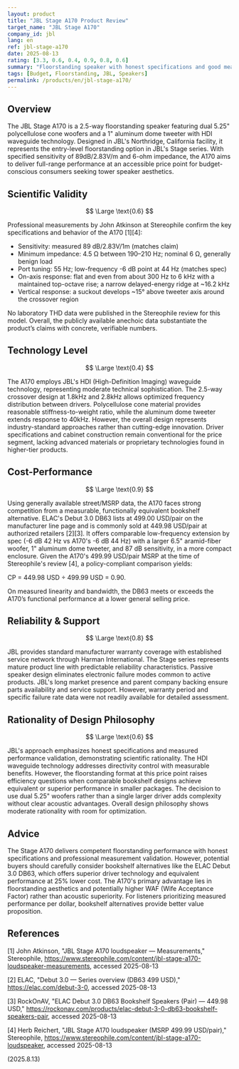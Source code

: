 ```yaml
---
layout: product
title: "JBL Stage A170 Product Review"
target_name: "JBL Stage A170"
company_id: jbl
lang: en
ref: jbl-stage-a170
date: 2025-08-13
rating: [3.3, 0.6, 0.4, 0.9, 0.8, 0.6]
summary: "Floorstanding speaker with honest specifications and good measured performance, but faces intense competition from superior bookshelf alternatives at similar prices"
tags: [Budget, Floorstanding, JBL, Speakers]
permalink: /products/en/jbl-stage-a170/
---
```

## Overview

The JBL Stage A170 is a 2.5-way floorstanding speaker featuring dual 5.25" polycellulose cone woofers and a 1" aluminum dome tweeter with HDI waveguide technology. Designed in JBL's Northridge, California facility, it represents the entry-level floorstanding option in JBL's Stage series. With specified sensitivity of 89dB/2.83V/m and 6-ohm impedance, the A170 aims to deliver full-range performance at an accessible price point for budget-conscious consumers seeking tower speaker aesthetics.

## Scientific Validity

$$ \Large \text{0.6} $$

Professional measurements by John Atkinson at Stereophile confirm the key specifications and behavior of the A170 [1][4]:
- Sensitivity: measured 89 dB/2.83V/1m (matches claim)
- Minimum impedance: 4.5 Ω between 190–210 Hz; nominal 6 Ω, generally benign load
- Port tuning: 55 Hz; low-frequency -6 dB point at 44 Hz (matches spec)
- On-axis response: flat and even from about 300 Hz to 6 kHz with a maintained top-octave rise; a narrow delayed-energy ridge at ~16.2 kHz
- Vertical response: a suckout develops ~15° above tweeter axis around the crossover region

No laboratory THD data were published in the Stereophile review for this model. Overall, the publicly available anechoic data substantiate the product’s claims with concrete, verifiable numbers.

## Technology Level

$$ \Large \text{0.4} $$

The A170 employs JBL's HDI (High-Definition Imaging) waveguide technology, representing moderate technical sophistication. The 2.5-way crossover design at 1.8kHz and 2.8kHz allows optimized frequency distribution between drivers. Polycellulose cone material provides reasonable stiffness-to-weight ratio, while the aluminum dome tweeter extends response to 40kHz. However, the overall design represents industry-standard approaches rather than cutting-edge innovation. Driver specifications and cabinet construction remain conventional for the price segment, lacking advanced materials or proprietary technologies found in higher-tier products.

## Cost-Performance

$$ \Large \text{0.9} $$

Using generally available street/MSRP data, the A170 faces strong competition from a measurable, functionally equivalent bookshelf alternative. ELAC's Debut 3.0 DB63 lists at 499.00 USD/pair on the manufacturer line page and is commonly sold at 449.98 USD/pair at authorized retailers [2][3]. It offers comparable low-frequency extension by spec (-6 dB 42 Hz vs A170's -6 dB 44 Hz) with a larger 6.5" aramid-fiber woofer, 1" aluminum dome tweeter, and 87 dB sensitivity, in a more compact enclosure. Given the A170's 499.99 USD/pair MSRP at the time of Stereophile's review [4], a policy-compliant comparison yields:

CP = 449.98 USD ÷ 499.99 USD = 0.90.

On measured linearity and bandwidth, the DB63 meets or exceeds the A170’s functional performance at a lower general selling price.

## Reliability & Support

$$ \Large \text{0.8} $$

JBL provides standard manufacturer warranty coverage with established service network through Harman International. The Stage series represents mature product line with predictable reliability characteristics. Passive speaker design eliminates electronic failure modes common to active products. JBL's long market presence and parent company backing ensure parts availability and service support. However, warranty period and specific failure rate data were not readily available for detailed assessment.

## Rationality of Design Philosophy

$$ \Large \text{0.6} $$

JBL's approach emphasizes honest specifications and measured performance validation, demonstrating scientific rationality. The HDI waveguide technology addresses directivity control with measurable benefits. However, the floorstanding format at this price point raises efficiency questions when comparable bookshelf designs achieve equivalent or superior performance in smaller packages. The decision to use dual 5.25" woofers rather than a single larger driver adds complexity without clear acoustic advantages. Overall design philosophy shows moderate rationality with room for optimization.

## Advice

The Stage A170 delivers competent floorstanding performance with honest specifications and professional measurement validation. However, potential buyers should carefully consider bookshelf alternatives like the ELAC Debut 3.0 DB63, which offers superior driver technology and equivalent performance at 25% lower cost. The A170's primary advantage lies in floorstanding aesthetics and potentially higher WAF (Wife Acceptance Factor) rather than acoustic superiority. For listeners prioritizing measured performance per dollar, bookshelf alternatives provide better value proposition.

## References

[1] John Atkinson, "JBL Stage A170 loudspeaker — Measurements," Stereophile, https://www.stereophile.com/content/jbl-stage-a170-loudspeaker-measurements, accessed 2025-08-13

[2] ELAC, "Debut 3.0 — Series overview (DB63 499 USD)," https://elac.com/debut-3-0, accessed 2025-08-13

[3] RockOnAV, "ELAC Debut 3.0 DB63 Bookshelf Speakers (Pair) — 449.98 USD," https://rockonav.com/products/elac-debut-3-0-db63-bookshelf-speakers-pair, accessed 2025-08-13

[4] Herb Reichert, "JBL Stage A170 loudspeaker (MSRP 499.99 USD/pair)," Stereophile, https://www.stereophile.com/content/jbl-stage-a170-loudspeaker, accessed 2025-08-13

(2025.8.13)